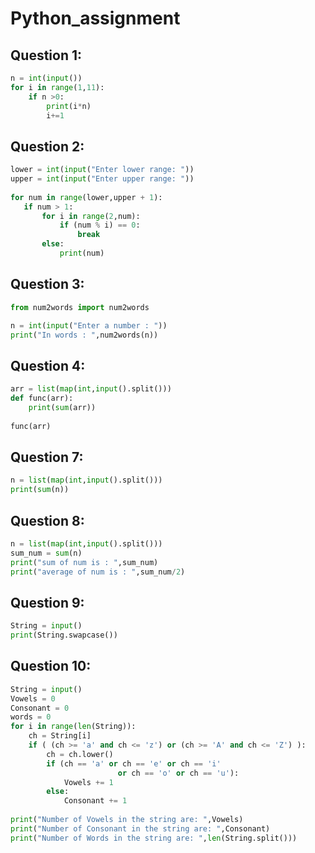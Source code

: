 # Python_assignment

## Question 1:
```python
n = int(input())
for i in range(1,11):
    if n >0:
        print(i*n)
        i+=1
```
## Question 2:
```python
lower = int(input("Enter lower range: "))  
upper = int(input("Enter upper range: "))  
  
for num in range(lower,upper + 1):  
   if num > 1:  
       for i in range(2,num):  
           if (num % i) == 0:  
               break  
       else:  
           print(num)
```
## Question 3:
```python
from num2words import num2words

n = int(input("Enter a number : "))
print("In words : ",num2words(n))
```
## Question 4:
```python
arr = list(map(int,input().split()))
def func(arr):
    print(sum(arr))
        
func(arr)
```
## Question 7:
```python
n = list(map(int,input().split()))
print(sum(n))
```
## Question 8:
```python
n = list(map(int,input().split()))
sum_num = sum(n)
print("sum of num is : ",sum_num)
print("average of num is : ",sum_num/2)
```
## Question 9:
```python
String = input()
print(String.swapcase())
```
## Question 10:
```python
String = input()
Vowels = 0
Consonant = 0
words = 0
for i in range(len(String)):
    ch = String[i]
    if ( (ch >= 'a' and ch <= 'z') or (ch >= 'A' and ch <= 'Z') ):
        ch = ch.lower()
        if (ch == 'a' or ch == 'e' or ch == 'i' 
                        or ch == 'o' or ch == 'u'): 
            Vowels += 1
        else: 
            Consonant += 1
            
print("Number of Vowels in the string are: ",Vowels)
print("Number of Consonant in the string are: ",Consonant)
print("Number of Words in the string are: ",len(String.split()))
```
